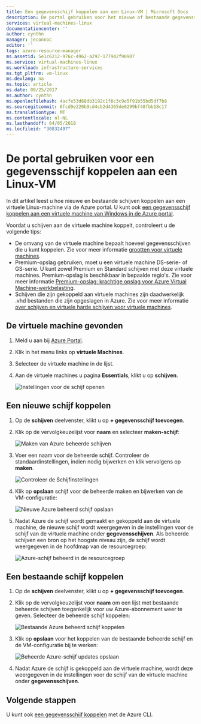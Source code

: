 ```yaml
---
title: Een gegevensschijf koppelen aan een Linux-VM | Microsoft Docs
description: De portal gebruiken voor het nieuwe of bestaande gegevensschijf koppelen aan een Linux-VM.
services: virtual-machines-linux
documentationcenter: ''
author: cynthn
manager: jeconnoc
editor: ''
tags: azure-resource-manager
ms.assetid: 5e1c6212-976c-4962-a297-177942f90907
ms.service: virtual-machines-linux
ms.workload: infrastructure-services
ms.tgt_pltfrm: vm-linux
ms.devlang: na
ms.topic: article
ms.date: 09/25/2017
ms.author: cynthn
ms.openlocfilehash: 4acfe53d68db3192c1f6c3c9e5f91b55bd5df7b8
ms.sourcegitcommit: 6fcd9e220b9cd4cb2d4365de0299bf48fbb18c17
ms.translationtype: MT
ms.contentlocale: nl-NL
ms.lasthandoff: 04/05/2018
ms.locfileid: "30832497"
---
```

# <a name="use-the-portal-to-attach-a-data-disk-to-a-linux-vm"></a>De portal gebruiken voor een gegevensschijf koppelen aan een Linux-VM 
In dit artikel leest u hoe nieuwe en bestaande schijven koppelen aan een virtuele Linux-machine via de Azure portal. U kunt ook [een gegevensschijf koppelen aan een virtuele machine van Windows in de Azure portal](../windows/attach-managed-disk-portal.md?toc=%2fazure%2fvirtual-machines%2fwindows%2ftoc.json). 

Voordat u schijven aan de virtuele machine koppelt, controleert u de volgende tips:

* De omvang van de virtuele machine bepaalt hoeveel gegevensschijven die u kunt koppelen. Zie voor meer informatie [grootten voor virtuele machines](sizes.md?toc=%2fazure%2fvirtual-machines%2flinux%2ftoc.json).
* Premium-opslag gebruiken, moet u een virtuele machine DS-serie- of GS-serie. U kunt zowel Premium en Standard schijven met deze virtuele machines. Premium-opslag is beschikbaar in bepaalde regio's. Zie voor meer informatie [Premium-opslag: krachtige opslag voor Azure Virtual Machine-werkbelasting](../windows/premium-storage.md?toc=%2fazure%2fvirtual-machines%2flinux%2ftoc.json).
* Schijven die zijn gekoppeld aan virtuele machines zijn daadwerkelijk .vhd bestanden die zijn opgeslagen in Azure. Zie voor meer informatie [over schijven en virtuele harde schijven voor virtuele machines](about-disks-and-vhds.md?toc=%2fazure%2fvirtual-machines%2flinux%2ftoc.json).


## <a name="find-the-virtual-machine"></a>De virtuele machine gevonden
1. Meld u aan bij [Azure Portal](https://portal.azure.com/).
2. Klik in het menu links op **virtuele Machines**.
3. Selecteer de virtuele machine in de lijst.
4. Aan de virtuele machines u pagina **Essentials**, klikt u op **schijven**.
   
    ![Instellingen voor de schijf openen](./media/attach-disk-portal/find-disk-settings.png)


## <a name="attach-a-new-disk"></a>Een nieuwe schijf koppelen

1. Op de **schijven** deelvenster, klikt u op **+ gegevensschijf toevoegen**.
2. Klik op de vervolgkeuzelijst voor **naam** en selecteer **maken-schijf**:

    ![Maken van Azure beheerde schijven](./media/attach-disk-portal/create-new-md.png)

3. Voer een naam voor de beheerde schijf. Controleer de standaardinstellingen, indien nodig bijwerken en klik vervolgens op **maken**.
   
   ![Controleer de Schijfinstellingen](./media/attach-disk-portal/create-new-md-settings.png)

4. Klik op **opslaan** schijf voor de beheerde maken en bijwerken van de VM-configuratie:

   ![Nieuwe Azure beheerd schijf opslaan](./media/attach-disk-portal/confirm-create-new-md.png)

5. Nadat Azure de schijf wordt gemaakt en gekoppeld aan de virtuele machine, de nieuwe schijf wordt weergegeven in de instellingen voor de schijf van de virtuele machine onder **gegevensschijven**. Als beheerde schijven een bron op het hoogste niveau zijn, de schijf wordt weergegeven in de hoofdmap van de resourcegroep:

   ![Azure-schijf beheerd in de resourcegroep](./media/attach-disk-portal/view-md-resource-group.png)

## <a name="attach-an-existing-disk"></a>Een bestaande schijf koppelen
1. Op de **schijven** deelvenster, klikt u op **+ gegevensschijf toevoegen**.
2. Klik op de vervolgkeuzelijst voor **naam** om een lijst met bestaande beheerde schijven toegankelijk voor uw Azure-abonnement weer te geven. Selecteer de beheerde schijf koppelen:

   ![Bestaande Azure beheerd schijf koppelen](./media/attach-disk-portal/select-existing-md.png)

3. Klik op **opslaan** voor het koppelen van de bestaande beheerde schijf en de VM-configuratie bij te werken:
   
   ![Beheerde Azure-schijf updates opslaan](./media/attach-disk-portal/confirm-attach-existing-md.png)

4. Nadat Azure de schijf is gekoppeld aan de virtuele machine, wordt deze weergegeven in de instellingen voor de schijf van de virtuele machine onder **gegevensschijven**.



## <a name="next-steps"></a>Volgende stappen
U kunt ook [een gegevensschijf koppelen](add-disk.md) met de Azure CLI.
